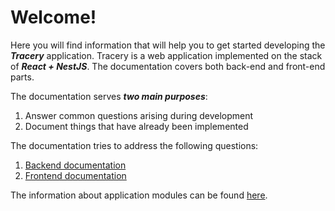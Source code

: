 # Welcome!

Here you will find information that
will help you to get started developing
the **_Tracery_** application. Tracery is a web
application implemented on the stack of
**_React + NestJS_**. The documentation covers both
back-end and front-end parts.

The documentation serves **_two main purposes_**:

1. Answer common questions arising during development
2. Document things that have already been implemented

The documentation tries to address the following
questions:

1. [Backend documentation](backend.md)
2. [Frontend documentation](git-and-github.md)

The information about application modules
can be found [here](modules.md).

